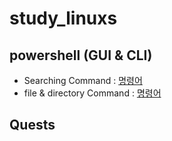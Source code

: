# study_linuxs
## powershell (GUI & CLI)
- Searching Command : [명령어](codes/10_powershells.sh)
- file & directory Command : [명령어](codes/20_contorll_file_dir_powershells.sh)

## Quests
